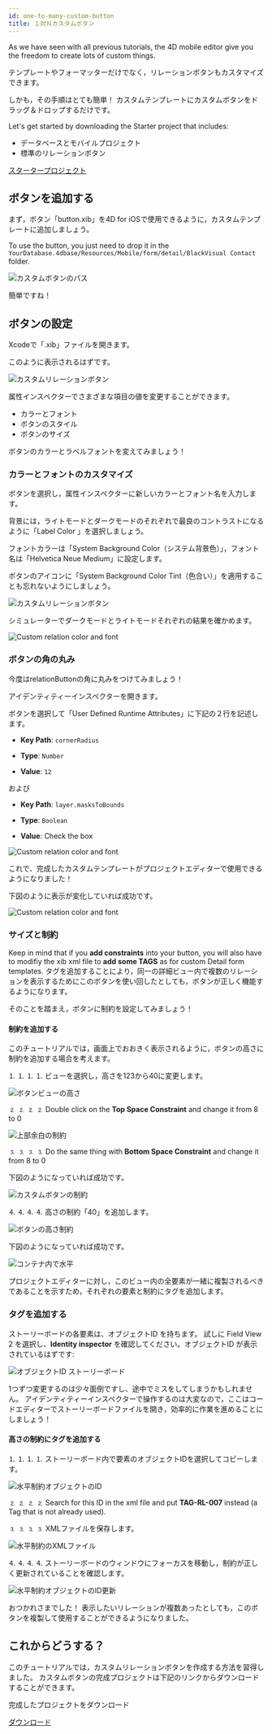 ```yaml
---
id: one-to-many-custom-button
title: １対Ｎカスタムボタン
---
```


As we have seen with all previous tutorials, the 4D mobile editor give you the freedom to create lots of custom things.

テンプレートやフォーマッターだけでなく，リレーションボタンもカスタマイズできます。

しかも，その手順はとても簡単！ カスタムテンプレートにカスタムボタンをドラッグ＆ドロップするだけです。


Let's get started by downloading the Starter project that includes:

* データベースとモバイルプロジェクト
* 標準のリレーションボタン

<div className="center-button">
<a className="button button--primary"
href="https://github.com/4d-go-mobile/tutorial-OneToManyCustomButton/archive/c507e764e97e006c6c785dfc468f71f5bd708845.zip">スタータープロジェクト</a>
</div>

## ボタンを追加する

まず，ボタン「button.xib」を4D for iOSで使用できるように，カスタムテンプレートに追加しましょう。

To use the button, you just need to drop it in the `YourDatabase.4dbase/Resources/Mobile/form/detail/BlackVisual Contact` folder.

![カスタムボタンのパス](img/Relation-custom-button-path.png)

簡単ですね！

## ボタンの設定

Xcodeで「.xib」ファイルを開きます。

このように表示されるはずです。

![カスタムリレーションボタン](img/Relations-custom-button-relationButton-4D-for-iOS.png)

属性インスペクターでさまざまな項目の値を変更することができます。

* カラーとフォント
* ボタンのスタイル
* ボタンのサイズ

ボタンのカラーとラベルフォントを変えてみましょう！

### カラーとフォントのカスタマイズ

ボタンを選択し，属性インスペクターに新しいカラーとフォント名を入力します。

背景には，ライトモードとダークモードのそれぞれで最良のコントラストになるように「Label Color 」を選択しましょう。

フォントカラーは「System Background Color（システム背景色）」，フォント名は「Helvetica Neue Medium」に設定します。

ボタンのアイコンに「System Background Color Tint（色合い）」を適用することも忘れないようにしましょう。

![カスタムリレーションボタン](img/Relations-custom-button-relationButton-4D-for-iOS-font-and-Color.png)

シミュレーターでダークモードとライトモードそれぞれの結果を確かめます。

![Custom relation color and font](img/Custom-relation-button-Light-and-Dark-mode-font-and-color.png)

### ボタンの角の丸み

今度はrelationButtonの角に丸みをつけてみましょう！

アイデンティティーインスペクターを開きます。

ボタンを選択して「User Defined Runtime Attributes」に下記の２行を記述します。

* **Key Path**: `cornerRadius`

* **Type**: `Number`

* **Value**: `12`

および

* **Key Path**: `layer.masksToBounds`

* **Type**: `Boolean`

* **Value**: Check the box

![Custom relation color and font](img/Custom-relation-button-Xcode-round-corners.png)

これで、完成したカスタムテンプレートがプロジェクトエディターで使用できるようになりました！

下図のように表示が変化していれば成功です。

![Custom relation color and font](img/Custom-relation-button-round-corners.png)

### サイズと制約

Keep in mind that if you **add constraints** into your button, you will also have to modifiy the xib xml file to **add some TAGS** as for custom Detail form templates. タグを追加することにより，同一の詳細ビュー内で複数のリレーションを表示するためにこのボタンを使い回したとしても，ボタンが正しく機能するようになります。

そのことを踏まえ，ボタンに制約を設定してみましょう！

#### 制約を追加する

このチュートリアルでは，画面上でおおきく表示されるように，ボタンの高さに制約を追加する場合を考えます。

⒈ ⒈ ⒈ ⒈ ビューを選択し，高さを123から40に変更します。

![ボタンビューの高さ](img/Button-view-height.png)

⒉ ⒉ ⒉ ⒉ Double click on the **Top Space Constraint** and change it from 8 to 0

![上部余白の制約](img/Top-Space-constraint.png)

⒊ ⒊ ⒊ ⒊ Do the same thing with **Bottom Space Constraint** and change it from 8 to 0

下図のようになっていれば成功です。

![カスタムボタンの制約](img/Custom-button-constraints.png)

⒋ ⒋ ⒋ ⒋ 高さの制約「40」を追加します。

![ボタンの高さ制約](img/Button-height-constraint.png)

下図のようになっていれば成功です。

![コンテナ内で水平](img/Custom-relation-button-constraints.png)

プロジェクトエディターに対し，このビュー内の全要素が一緒に複製されるべきであることを示すため，それぞれの要素と制約にタグを追加します。


### タグを追加する

ストーリーボードの各要素は、オブジェクトID を持ちます。 試しに Field View 2 を選択し、**Identity inspector** を確認してください。オブジェクトID が表示されているはずです:

![オブジェクトID ストーリーボード](img/Custom-button-object-id-storyboard.png)

1つずつ変更するのは少々面倒ですし、途中でミスをしてしまうかもしれません。 アイデンティティーインスペクターで操作するのは大変なので，ここはコードエディターでストーリーボードファイルを開き，効率的に作業を進めることにしましょう！

#### 高さの制約にタグを追加する

⒈ ⒈ ⒈ ⒈ ストーリーボード内で要素のオブジェクトIDを選択してコピーします。

![水平制約オブジェクトのID](img/Horizontal-constraint-object-ID.png)

⒉ ⒉ ⒉ ⒉ Search for this ID in the xml file and put **TAG-RL-007** instead (a Tag that is not already used).

⒊ ⒊ ⒊ ⒊ XMLファイルを保存します。

![水平制約のXMLファイル](img/Horizontal-constraint-xml-file.png)

⒋ ⒋ ⒋ ⒋ ストーリーボードのウィンドウにフォーカスを移動し，制約が正しく更新されていることを確認します。

![水平制約オブジェクトのID更新](img/Horizontal-object-id-updated.png)

おつかれさまでした！ 表示したいリレーションが複数あったとしても，このボタンを複製して使用することができるようになりました。

## これからどうする？

このチュートリアルでは，カスタムリレーションボタンを作成する方法を習得しました。 カスタムボタンの完成プロジェクトは下記のリンクからダウンロードすることができます。

完成したプロジェクトをダウンロード

<div className="center-button">
<a className="button button--primary"
href="https://github.com/4d-go-mobile/tutorial-OneToManyCustomButton/releases/latest/download/tutorial-OneToManyCustomButton.zip">ダウンロード</a>
</div>